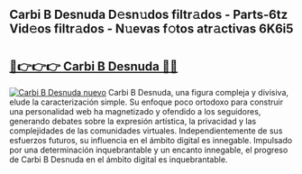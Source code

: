 ## Carbi B Desnuda D𝚎sn𝚞dos filtr𝚊dos - Parts-6tz Vid𝚎os filtr𝚊dos - N𝚞evas f𝚘tos atr𝚊ctivas 6K6i5

# <h2><a href="http://mb7yc4.tromn.icu/?c=Carbi+B+Desnuda">🔗👉👉👉 Carbi B Desnuda 🔗🔗</a></h2>

[![Carbi B Desnuda nuevo](https://i.imgur.com/pEAQMta.gif)](http://mb7yc4.tromn.icu/?c=Carbi+B+Desnuda)
Carbi B Desnuda, una figura compleja y divisiva, elude la caracterización simple. Su enfoque poco ortodoxo para construir una personalidad web ha magnetizado y ofendido a los seguidores, generando debates sobre la expresión artística, la privacidad y las complejidades de las comunidades virtuales. Independientemente de sus esfuerzos futuros, su influencia en el ámbito digital es innegable. Impulsado por una determinación inquebrantable y un encanto innegable, el progreso de Carbi B Desnuda en el ámbito digital es inquebrantable.
